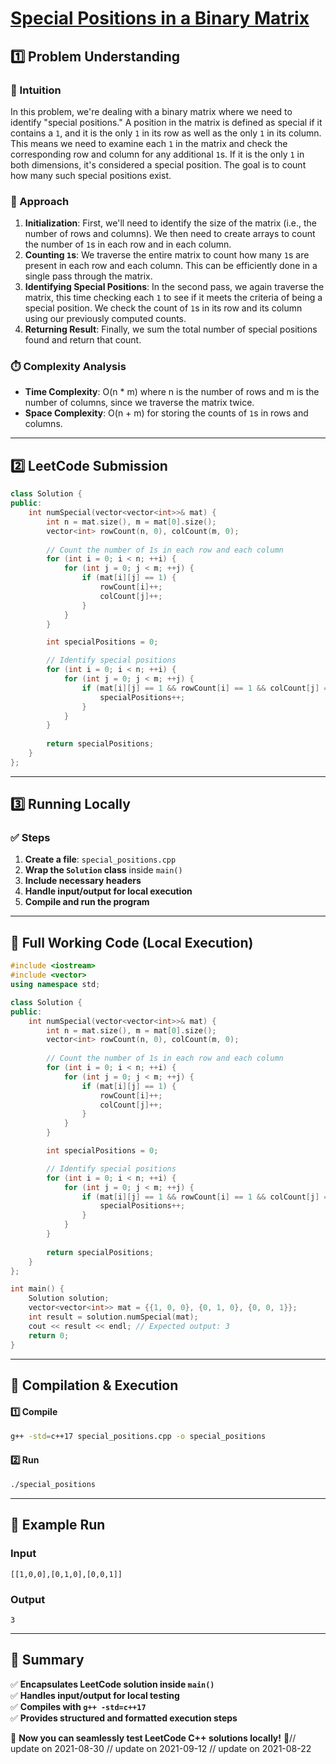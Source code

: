 # **[Special Positions in a Binary Matrix](https://leetcode.com/problems/special-positions-in-a-binary-matrix/description/)**  

## **1️⃣ Problem Understanding**  
### **📌 Intuition**  
In this problem, we're dealing with a binary matrix where we need to identify "special positions." A position in the matrix is defined as special if it contains a `1`, and it is the only `1` in its row as well as the only `1` in its column. This means we need to examine each `1` in the matrix and check the corresponding row and column for any additional `1`s. If it is the only `1` in both dimensions, it's considered a special position. The goal is to count how many such special positions exist.

### **🚀 Approach**  
1. **Initialization**: First, we'll need to identify the size of the matrix (i.e., the number of rows and columns). We then need to create arrays to count the number of `1`s in each row and in each column.
2. **Counting `1`s**: We traverse the entire matrix to count how many `1`s are present in each row and each column. This can be efficiently done in a single pass through the matrix.
3. **Identifying Special Positions**: In the second pass, we again traverse the matrix, this time checking each `1` to see if it meets the criteria of being a special position. We check the count of `1`s in its row and its column using our previously computed counts.
4. **Returning Result**: Finally, we sum the total number of special positions found and return that count.

### **⏱️ Complexity Analysis**  
- **Time Complexity**: O(n * m) where n is the number of rows and m is the number of columns, since we traverse the matrix twice.
- **Space Complexity**: O(n + m) for storing the counts of `1`s in rows and columns.

---  

## **2️⃣ LeetCode Submission**  
```cpp
class Solution {
public:
    int numSpecial(vector<vector<int>>& mat) {
        int n = mat.size(), m = mat[0].size();
        vector<int> rowCount(n, 0), colCount(m, 0);
        
        // Count the number of 1s in each row and each column
        for (int i = 0; i < n; ++i) {
            for (int j = 0; j < m; ++j) {
                if (mat[i][j] == 1) {
                    rowCount[i]++;
                    colCount[j]++;
                }
            }
        }

        int specialPositions = 0;

        // Identify special positions
        for (int i = 0; i < n; ++i) {
            for (int j = 0; j < m; ++j) {
                if (mat[i][j] == 1 && rowCount[i] == 1 && colCount[j] == 1) {
                    specialPositions++;
                }
            }
        }
        
        return specialPositions;
    }
};  
```  

---  

## **3️⃣ Running Locally**  
### **✅ Steps**  
1. **Create a file**: `special_positions.cpp`  
2. **Wrap the `Solution` class** inside `main()`  
3. **Include necessary headers**  
4. **Handle input/output for local execution**  
5. **Compile and run the program**  

---  

## **📝 Full Working Code (Local Execution)**  
```cpp
#include <iostream>
#include <vector>
using namespace std;

class Solution {
public:
    int numSpecial(vector<vector<int>>& mat) {
        int n = mat.size(), m = mat[0].size();
        vector<int> rowCount(n, 0), colCount(m, 0);
        
        // Count the number of 1s in each row and each column
        for (int i = 0; i < n; ++i) {
            for (int j = 0; j < m; ++j) {
                if (mat[i][j] == 1) {
                    rowCount[i]++;
                    colCount[j]++;
                }
            }
        }

        int specialPositions = 0;

        // Identify special positions
        for (int i = 0; i < n; ++i) {
            for (int j = 0; j < m; ++j) {
                if (mat[i][j] == 1 && rowCount[i] == 1 && colCount[j] == 1) {
                    specialPositions++;
                }
            }
        }
        
        return specialPositions;
    }
};

int main() {
    Solution solution;
    vector<vector<int>> mat = {{1, 0, 0}, {0, 1, 0}, {0, 0, 1}};
    int result = solution.numSpecial(mat);
    cout << result << endl; // Expected output: 3
    return 0;
}
```  

---  

## **🔧 Compilation & Execution**  
#### **1️⃣ Compile**  
```bash
g++ -std=c++17 special_positions.cpp -o special_positions
```  

#### **2️⃣ Run**  
```bash
./special_positions
```  

---  

## **🎯 Example Run**  
### **Input**  
```
[[1,0,0],[0,1,0],[0,0,1]]
```  
### **Output**  
```
3
```  

---  

## **📌 Summary**  
✅ **Encapsulates LeetCode solution inside `main()`**  
✅ **Handles input/output for local testing**  
✅ **Compiles with `g++ -std=c++17`**  
✅ **Provides structured and formatted execution steps**  

🚀 **Now you can seamlessly test LeetCode C++ solutions locally!** 🚀// update on 2021-08-30
// update on 2021-09-12
// update on 2021-08-22
